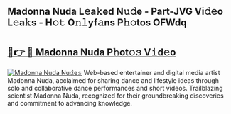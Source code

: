 ## Madonna Nuda L𝚎a𝚔ed N𝚞𝚍e - Part-JVG Vi𝚍𝚎o L𝚎a𝚔s - H𝚘𝚝 O𝚗𝚕yf𝚊ns P𝚑𝚘tos OFWdq

# <h2><a href="http://kfesabt.oniu.top/?m=Madonna+Nuda">🔗👉 🔴 Madonna Nuda P𝚑ot𝚘𝚜 V𝚒d𝚎o</a></h2>

[![Madonna Nuda Nu𝚍e𝚜](https://i.imgur.com/0qMVB7G.gif)](http://kfesabt.oniu.top/?m=Madonna+Nuda)
Web-based entertainer and digital media artist Madonna Nuda, acclaimed for sharing dance and lifestyle ideas through solo and collaborative dance performances and short videos. Trailblazing scientist Madonna Nuda, recognized for their groundbreaking discoveries and commitment to advancing knowledge.  
